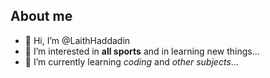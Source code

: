 ## About me
- 👋 Hi, I’m @LaithHaddadin
- 👀 I’m interested in __all sports__ and in learning new things...
- 🌱 I’m currently learning _coding_ and _other subjects_...

<!---
LaithHaddadin/LaithHaddadin is a ✨ special ✨ repository because its `README.md` (this file) appears on your GitHub profile.
You can click the Preview link to take a look at your changes.
--->
